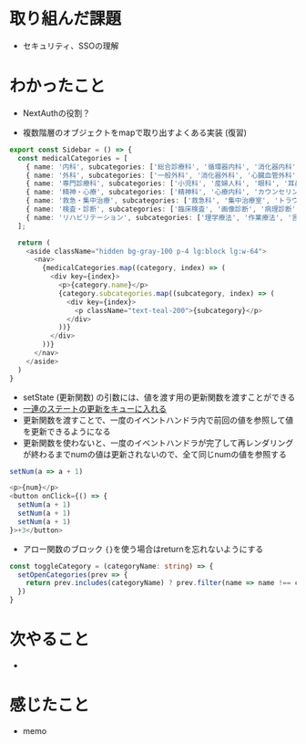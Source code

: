 # 取り組んだ課題

- セキュリティ、SSOの理解

# わかったこと
+ NextAuthの役割？

+ 複数階層のオブジェクトをmapで取り出すよくある実装 (復習)
```ts
export const Sidebar = () => {
  const medicalCategories = [
    { name: '内科', subcategories: ['総合診療科', '循環器内科', '消化器内科', '呼吸器内科', '神経内科'] },
    { name: '外科', subcategories: ['一般外科', '消化器外科', '心臓血管外科', '脳神経外科', '整形外科'] },
    { name: '専門診療科', subcategories: ['小児科', '産婦人科', '眼科', '耳鼻咽喉科', '皮膚科'] },
    { name: '精神・心療', subcategories: ['精神科', '心療内科', 'カウンセリング'] },
    { name: '救急・集中治療', subcategories: ['救急科', '集中治療室', 'トラウマケア'] },
    { name: '検査・診断', subcategories: ['臨床検査', '画像診断', '病理診断'] },
    { name: 'リハビリテーション', subcategories: ['理学療法', '作業療法', '言語療法', '心臓リハビリ'] },
  ];

  return (
    <aside className="hidden bg-gray-100 p-4 lg:block lg:w-64">
      <nav>
        {medicalCategories.map((category, index) => (
          <div key={index}>
            <p>{category.name}</p>
            {category.subcategories.map((subcategory, index) => (
              <div key={index}>
                <p className="text-teal-200">{subcategory}</p>
              </div>
            ))}
          </div>
        ))}
      </nav>
    </aside>
  )
}
```
+ setState (更新関数) の引数には、値を渡す用の更新関数を渡すことができる
+ [一連のステートの更新をキューに入れる](https://ja.react.dev/learn/queueing-a-series-of-state-updates)
+ 更新関数を渡すことで、一度のイベントハンドラ内で前回の値を参照して値を更新できるようになる
+ 更新関数を使わないと、一度のイベントハンドラが完了して再レンダリングが終わるまでnumの値は更新されないので、全て同じnumの値を参照する
```ts
setNum(a => a + 1)

<p>{num}</p>
<button onClick={() => {
  setNum(a + 1)
  setNum(a + 1)
  setNum(a + 1)
}>+3</button>

```
+ アロー関数のブロック `{}`を使う場合はreturnを忘れないようにする
```ts
const toggleCategory = (categoryName: string) => {
  setOpenCategories(prev => {
    return prev.includes(categoryName) ? prev.filter(name => name !== categoryName) : [...prev, categoryName]
  })
}
```

# 次やること

- 

# 感じたこと

- memo
  

